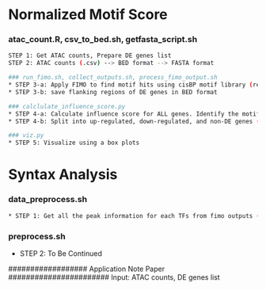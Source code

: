 # Normalized Motif Score
### atac_count.R, csv_to_bed.sh, getfasta_script.sh
```sh
STEP 1: Get ATAC counts, Prepare DE genes list
STEP 2: ATAC counts (.csv) --> BED format --> FASTA format
```

```sh
### run_fimo.sh, collect_outputs.sh, process_fimo_output.sh
* STEP 3-a: Apply FIMO to find motif hits using cisBP motif library (remove first and last 3 lines of the output for the next step!)
* STEP 3-b: save flanking regions of DE genes in BED format
```

```sh
### calclulate_influence_score.py
* STEP 4-a: Calculate influence score for ALL genes. Identify the motifs of interest and get the processed FIMO output. We can use them to calculate motif scores.
* STEP 4-b: Split into up-regulated, down-regulated, and non-DE genes (adj p-val < 0.01 & abs(log2FC) > 1.25)
```

```sh
### viz.py
* STEP 5: Visualize using a box plots
```

# Syntax Analysis
### data_preprocess.sh
```sh
* STEP 1: Get all the peak information for each TFs from fimo outputs (all .tsv files together)
```

### preprocess.sh
* STEP 2: To Be Continued





################## Application Note Paper #######################
Input: ATAC counts, DE genes list
